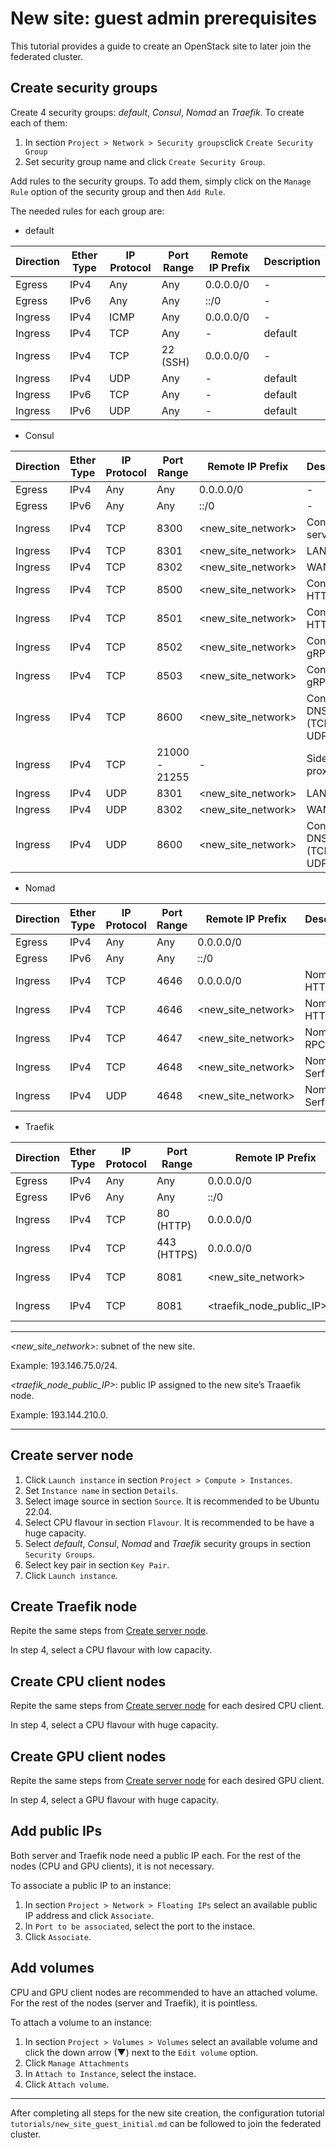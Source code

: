 # New site: guest admin prerequisites

This tutorial provides a guide to create an OpenStack site to later join the federated cluster.

## Create security groups

Create 4 security groups: *default*, *Consul*, *Nomad* an *Traefik*. To create each of them:

1. In section `Project > Network > Security groups`click `Create Security Group`
2. Set security group name and click `Create Security Group`.

Add rules to the security groups. To add them, simply click on the `Manage Rule` option of the security group and then `Add Rule`.

The needed rules for each group are:

- default

| Direction | Ether Type | IP Protocol | Port Range | Remote IP Prefix | Description |
| --- | --- | --- | --- | --- | --- |
| Egress | IPv4 | Any | Any | 0.0.0.0/0 | - |
| Egress | IPv6 | Any | Any | ::/0 | - |
| Ingress | IPv4 | ICMP | Any | 0.0.0.0/0 | - |
| Ingress | IPv4 | TCP | Any | - | default |
| Ingress | IPv4 | TCP | 22 (SSH) | 0.0.0.0/0 | - |
| Ingress | IPv4 | UDP | Any | - | default |
| Ingress | IPv6 | TCP | Any | - | default |
| Ingress | IPv6 | UDP | Any | - | default |

- Consul

| Direction | Ether Type | IP Protocol | Port Range | Remote IP Prefix | Description |
| --- | --- | --- | --- | --- | --- |
| Egress | IPv4 | Any | Any | 0.0.0.0/0 | - |
| Egress | IPv6 | Any | Any | ::/0 | - |
| Ingress | IPv4 | TCP | 8300 | <new_site_network> | Consul server |
| Ingress | IPv4 | TCP | 8301 | <new_site_network> | LAN Serf |
| Ingress | IPv4 | TCP | 8302 | <new_site_network> | WAN Serf |
| Ingress | IPv4 | TCP | 8500 | <new_site_network> | Consul HTTP |
| Ingress | IPv4 | TCP | 8501 | <new_site_network> | Consul HTTPs |
| Ingress | IPv4 | TCP | 8502 | <new_site_network> | Consul gRPC |
| Ingress | IPv4 | TCP | 8503 | <new_site_network> | Consul gRPC (TLS) |
| Ingress | IPv4 | TCP | 8600 | <new_site_network> | Consul DNS server (TCP and UDP) |
| Ingress | IPv4 | TCP | 21000 - 21255 | - | Sidecar proxies |
| Ingress | IPv4 | UDP | 8301 | <new_site_network> | LAN Serf |
| Ingress | IPv4 | UDP | 8302 | <new_site_network> | WAN Serf |
| Ingress | IPv4 | UDP | 8600 | <new_site_network> | Consul DNS server (TCP and UDP) |

- Nomad

| Direction | Ether Type | IP Protocol | Port Range | Remote IP Prefix | Description |
| --- | --- | --- | --- | --- | --- |
| Egress | IPv4 | Any | Any | 0.0.0.0/0 |  |
| Egress | IPv6 | Any | Any | ::/0 |  |
| Ingress | IPv4 | TCP | 4646 | 0.0.0.0/0 | Nomad HTTP API |
| Ingress | IPv4 | TCP | 4646 | <new_site_network> | Nomad HTTP API |
| Ingress | IPv4 | TCP | 4647 | <new_site_network> | Nomad RPC |
| Ingress | IPv4 | TCP | 4648 | <new_site_network> | Nomad Serf WAN |
| Ingress | IPv4 | UDP | 4648 | <new_site_network> | Nomad Serf WAN |

- Traefik

| Direction | Ether Type | IP Protocol | Port Range | Remote IP Prefix | Description |
| --- | --- | --- | --- | --- | --- |
| Egress | IPv4 | Any | Any | 0.0.0.0/0 |  |
| Egress | IPv6 | Any | Any | ::/0 |  |
| Ingress | IPv4 | TCP | 80 (HTTP) | 0.0.0.0/0 |  |
| Ingress | IPv4 | TCP | 443 (HTTPS) | 0.0.0.0/0 | Allow SSL |
| Ingress | IPv4 | TCP | 8081 | <new_site_network> | Traefik dashboard |
| Ingress | IPv4 | TCP | 8081 | <traefik_node_public_IP>/24 | Traefik dashboard |

---

*<new_site_network>*: subnet of the new site. 

Example: 193.146.75.0/24.

*<traefik_node_public_IP>*: public IP assigned to the new site’s Traaefik node.

Example: 193.144.210.0.

---

## Create server node

1. Click `Launch instance` in section `Project > Compute > Instances`.
2. Set `Instance name` in section `Details`.
3. Select image source in section `Source`. It is recommended to be Ubuntu 22.04.
4. Select CPU flavour in section `Flavour`. It is recommended to be have a huge capacity.
5. Select *default*, *Consul*, *Nomad* and *Traefik* security groups in section `Security Groups`.
6. Select key pair in section `Key Pair`.
7. Click `Launch instance`.

## Create Traefik node

Repite the same steps from [Create server node](https://www.notion.so/Create-server-node-a6a4ddcf706247f8bf7caa14b3ba3f41?pvs=21). 

In step 4, select a CPU flavour with low capacity.

## Create CPU client nodes

Repite the same steps from [Create server node](https://www.notion.so/Create-server-node-a6a4ddcf706247f8bf7caa14b3ba3f41?pvs=21) for each desired CPU client.

In step 4, select a CPU flavour with huge capacity.

## Create GPU client nodes

Repite the same steps from [Create server node](https://www.notion.so/Create-server-node-a6a4ddcf706247f8bf7caa14b3ba3f41?pvs=21) for each desired GPU client.

In step 4, select a GPU flavour with huge capacity.

## Add public IPs

Both server and Traefik node need a public IP each. For the rest of the nodes (CPU and GPU clients), it is not necessary.  

To associate a public IP to an instance:

1. In section `Project > Network > Floating IPs` select an available public IP address and click `Associate`.
2. In `Port to be associated`, select the port to the instace.
3. Click `Associate`.

## Add volumes

CPU and GPU client nodes are recommended to have an attached volume. For the rest of the nodes (server and Traefik), it is pointless.

To attach a volume to an instance:

1. In section `Project > Volumes > Volumes` select an available volume and click the down arrow (▼) next to the `Edit volume` option.
2. Click `Manage Attachments`
3. In `Attach to Instance`, select the instace.
4. Click `Attach volume`.

---

After completing all steps for the new site creation, the configuration tutorial `tutorials/new_site_guest_initial.md` can be followed to join the federated cluster.


